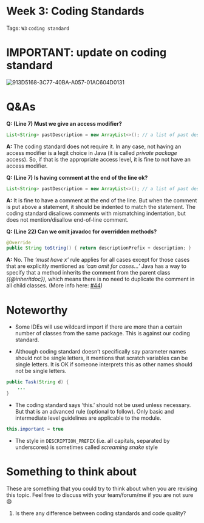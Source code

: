 # Week 3: Coding Standards

Tags: `W3` `coding standard`

# IMPORTANT: update on coding standard

![913D5168-3C77-40BA-A057-01AC604D0131](https://user-images.githubusercontent.com/60144099/187239008-a71aa75b-8297-4b2a-92c3-3a875b5e0cc2.jpeg)

# Q&As

**Q: (Line 7) Must we give an access modifier?**  

```java
List<String> pastDescription = new ArrayList<>(); // a list of past descriptions
```

**A:** The coding standard does not require it. In any case, not having an access modifier is a legit choice in Java (it is called *private package* access). So, if that is the appropriate access level, it is fine to not have an access modifier. 

**Q: (Line 7) Is having comment at the end of the line ok?**

```java
List<String> pastDescription = new ArrayList<>(); // a list of past descriptions
```

**A:** It is fine to have a comment at the end of the line. But when the comment is put above a statement, it should be indented to match the statement. The coding standard disallows comments with mismatching indentation, but does not mention/disallow end-of-line comment. 

**Q: (Line 22) Can we omit javadoc for overridden methods?**

```java
@Override
public String toString() { return descriptionPrefix + description; }
```

**A:** No. The *‘must have x’* rule applies for all cases except for those cases that are explicitly mentioned as *‘can omit for cases…’* Java has a way to specify that a method inherits the comment from the parent class *({@inheritdoc})*, which means there is no need to duplicate the comment in all child classes. (More info here: [#44](https://github.com/nus-cs2103-AY2223S1/forum/issues/44#issuecomment-1221465365))


# Noteworthy

- Some IDEs will use wildcard import if there are more than a certain number of classes from the same package. This is against our coding standard.

- Although coding standard doesn’t specifically say parameter names should not be single letters, it mentions that scratch variables can be single letters. It is OK if someone interprets this as other names should not be single letters.
 
```java
public Task(String d) {
    ...
}
``` 

- The coding standard says ‘this.’ should not be used unless necessary. But that is an advanced rule (optional to follow). Only basic and intermediate level guidelines are applicable to the module.
    
```java
this.important = true
```
    
- The style in `DESCRIPTION_PREFIX` (i.e. all capitals, separated by underscores) is sometimes called *screaming snake* style

# Something to think about

These are something that you could try to think about when you are revising this topic. Feel free to discuss with your team/forum/me if you are not sure 😄

1. Is there any difference between coding standards and code quality?

